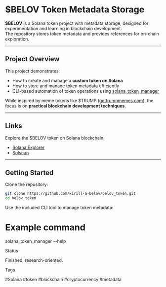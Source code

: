 # $BELOV Token Metadata Storage

**$BELOV** is a Solana token project with metadata storage, designed for experimentation and learning in blockchain development.  
The repository stores token metadata and provides references for on-chain exploration.

---

## Project Overview

This project demonstrates:
- How to create and manage a **custom token on Solana**
- How to store and manage token metadata efficiently
- CLI-based automation of token operations using [solana_token_manager](https://github.com/kirill-a-belov/solana_token_manager)

While inspired by meme tokens like $TRUMP ([gettrumpmemes.com](https://gettrumpmemes.com/)), the focus is on **practical blockchain development techniques**.

---

## Links

Explore the $BELOV token on Solana blockchain:
- [Solana Explorer](https://explorer.solana.com/address/AHYkDuUj5u91fhFkDBsh5gSAASM6ksrT22Vq2d8XxEeW)
- [Solscan](https://solscan.io/token/AHYkDuUj5u91fhFkDBsh5gSAASM6ksrT22Vq2d8XxEeW#transactions)

---

## Getting Started

Clone the repository:

```bash
git clone https://github.com/kirill-a-belov/belov_token.git
cd belov_token
```

Use the included CLI tool to manage token metadata:

# Example command
solana_token_manager --help

Status

Finished, research-oriented.

Tags

#Solana #token #blockchain #cryptocurrency #metadata
